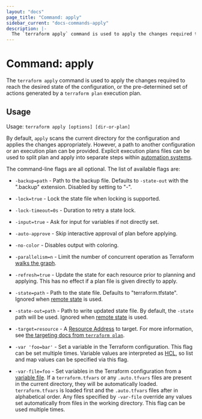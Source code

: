 ```yaml
---
layout: "docs"
page_title: "Command: apply"
sidebar_current: "docs-commands-apply"
description: |-
  The `terraform apply` command is used to apply the changes required to reach the desired state of the configuration, or the pre-determined set of actions generated by a `terraform plan` execution plan.
---
```


# Command: apply

The `terraform apply` command is used to apply the changes required
to reach the desired state of the configuration, or the pre-determined
set of actions generated by a `terraform plan` execution plan.

## Usage

Usage: `terraform apply [options] [dir-or-plan]`

By default, `apply` scans the current directory for the configuration
and applies the changes appropriately. However, a path to another configuration
or an execution plan can be provided. Explicit execution plans files can be
used to split plan and apply into separate steps within
[automation systems](https://learn.hashicorp.com/terraform/development/running-terraform-in-automation).

The command-line flags are all optional. The list of available flags are:

* `-backup=path` - Path to the backup file. Defaults to `-state-out` with
  the ".backup" extension. Disabled by setting to "-".

* `-lock=true` - Lock the state file when locking is supported.

* `-lock-timeout=0s` - Duration to retry a state lock.

* `-input=true` - Ask for input for variables if not directly set.

* `-auto-approve` - Skip interactive approval of plan before applying.

* `-no-color` - Disables output with coloring.

* `-parallelism=n` - Limit the number of concurrent operation as Terraform
  [walks the graph](/docs/internals/graph.html#walking-the-graph).

* `-refresh=true` - Update the state for each resource prior to planning
  and applying. This has no effect if a plan file is given directly to
  apply.

* `-state=path` - Path to the state file. Defaults to "terraform.tfstate".
  Ignored when [remote state](/docs/state/remote.html) is used.

* `-state-out=path` - Path to write updated state file. By default, the
  `-state` path will be used. Ignored when
  [remote state](/docs/state/remote.html) is used.

* `-target=resource` - A [Resource
  Address](/docs/internals/resource-addressing.html) to target. For more
  information, see
  [the targeting docs from `terraform plan`](/docs/commands/plan.html#resource-targeting).

* `-var 'foo=bar'` - Set a variable in the Terraform configuration. This flag
  can be set multiple times. Variable values are interpreted as
  [HCL](/docs/configuration/syntax.html#HCL), so list and map values can be
  specified via this flag.

* `-var-file=foo` - Set variables in the Terraform configuration from
  a [variable file](/docs/configuration/variables.html#variable-files). If
  a `terraform.tfvars` or any `.auto.tfvars` files are present in the current
  directory, they will be automatically loaded. `terraform.tfvars` is loaded
  first and the `.auto.tfvars` files after in alphabetical order. Any files
  specified by `-var-file` override any values set automatically from files in
  the working directory. This flag can be used multiple times.

